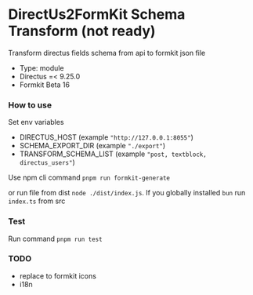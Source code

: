 # DirectUs2FormKit Schema Transform (not ready)

Transform directus fields schema from api to formkit json file

- Type: module
- Directus =< 9.25.0 
- Formkit Beta 16
 
### How to use
Set env variables
- DIRECTUS_HOST (example `"http://127.0.0.1:8055"`)
- SCHEMA_EXPORT_DIR (example `"./export"`)
- TRANSFORM_SCHEMA_LIST (example `"post, textblock, directus_users"`)

Use npm cli command `pnpm run formkit-generate`


or run file from dist `node ./dist/index.js`. If you globally 
installed `bun` run `index.ts` from src


### Test

Run command `pnpm run test`


### TODO

- replace to formkit icons
- i18n
